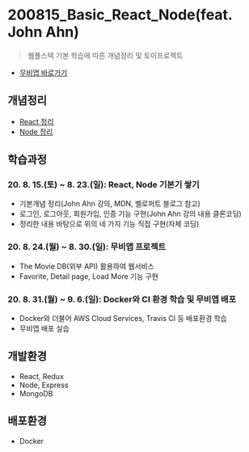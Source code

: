 # 200815_Basic_React_Node(feat. John Ahn)
> 웹풀스택 기본 학습에 따른 개념정리 및 토이프로젝트
* [무비앱 바로가기](#)

## 개념정리
* [React 정리](https://www.notion.so/React-e15a0bffc5f546eca7c878c09c69a442)
* [Node 정리](https://www.notion.so/Node-b0f88f7a7d3e44479c6c9f6f57c6b5a1)

## 학습과정
### 20. 8. 15.(토) ~ 8. 23.(일): React, Node 기본기 쌓기
* 기본개념 정리(John Ahn 강의, MDN, 벨로퍼트 블로그 참고)
* 로그인, 로그아웃, 회원가입, 인증 기능 구현(John Ahn 강의 내용 클론코딩)
* 정리한 내용 바탕으로 위의 네 가지 기능 직접 구현(자체 코딩)
### 20. 8. 24.(월) ~ 8. 30.(일): 무비앱 프로젝트
* The Movie DB(외부 API) 활용하여 웹서비스 
* Favorite, Detail page, Load More 기능 구현
### 20. 8. 31.(월) ~ 9. 6.(일): Docker와 CI 환경 학습 및 무비앱 배포
* Docker와 더불어 AWS Cloud Services, Travis CI 등 배포환경 학습 
* 무비앱 배포 실습

## 개발환경
* React, Redux
* Node, Express
* MongoDB

## 배포환경
* Docker
